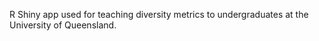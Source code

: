 R Shiny app used for teaching diversity metrics to undergraduates at the University of Queensland.  
